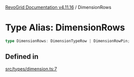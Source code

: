 [RevoGrid Documentation v4.11.16](README.md) / DimensionRows

# Type Alias: DimensionRows

```ts
type DimensionRows: DimensionTypeRow | DimensionRowPin;
```

## Defined in

[src/types/dimension.ts:7](https://github.com/revolist/revogrid/blob/4a2e1c34e7e1a3d80ec42c0347cc2f82d785aa84/src/types/dimension.ts#L7)
